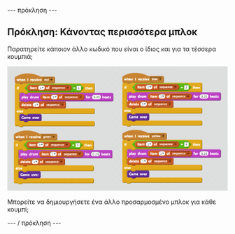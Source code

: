 \--- πρόκληση \---

## Πρόκληση: Κάνοντας περισσότερα μπλοκ

Παρατηρείτε κάποιον άλλο κωδικό που είναι ο ίδιος και για τα τέσσερα κουμπιά;

![screenshot](images/colour-more-blocks.png)

Μπορείτε να δημιουργήσετε ένα άλλο προσαρμοσμένο μπλοκ για κάθε κουμπί;

\--- / πρόκληση \---